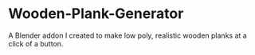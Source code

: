 # Wooden-Plank-Generator
A Blender addon I created to make low poly, realistic wooden planks at a click of a button.
